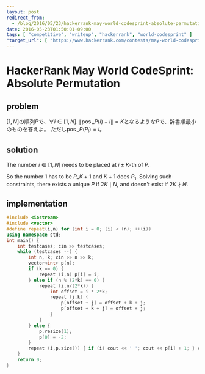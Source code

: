 ```yaml
---
layout: post
redirect_from:
  - /blog/2016/05/23/hackerrank-may-world-codesprint-absolute-permutation/
date: 2016-05-23T01:50:01+09:00
tags: [ "competitive", "writeup", "hackerrank", "world-codesprint" ]
"target_url": [ "https://www.hackerrank.com/contests/may-world-codesprint/challenges/absolute-permutation" ]
---
```


# HackerRank May World CodeSprint: Absolute Permutation

## problem

$[1,N]$の順列$P$で、$\forall i \in [1,N].\; \|\operatorname{pos}\_P(i) - i\| = K$となるような$P$で、辞書順最小のものを答えよ。
ただし$\operatorname{pos}\_P(P_i) = i$。

## solution

The number $i \in [1,N]$ needs to be placed at $i \pm K$-th of $P$.

So the number $1$ has to be $P\_{K+1}$ and $K+1$ does $P_1$.
Solving such constraints, there exists a unique $P$ if $2K \mid N$, and doesn't exist if $2K \nmid N$.

## implementation

``` c++
#include <iostream>
#include <vector>
#define repeat(i,n) for (int i = 0; (i) < (n); ++(i))
using namespace std;
int main() {
    int testcases; cin >> testcases;
    while (testcases --) {
        int n, k; cin >> n >> k;
        vector<int> p(n);
        if (k == 0) {
            repeat (i,n) p[i] = i;
        } else if (n % (2*k) == 0) {
            repeat (i,n/(2*k)) {
                int offset = i * 2*k;
                repeat (j,k) {
                    p[offset + j] = offset + k + j;
                    p[offset + k + j] = offset + j;
                }
            }
        } else {
            p.resize(1);
            p[0] = -2;
        }
        repeat (i,p.size()) { if (i) cout << ' '; cout << p[i] + 1; } cout << endl;
    }
    return 0;
}
```
